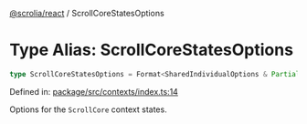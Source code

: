 [@scrolia/react](../README.md) / ScrollCoreStatesOptions

# Type Alias: ScrollCoreStatesOptions

```ts
type ScrollCoreStatesOptions = Format<SharedIndividualOptions & Partial<IndividualOptionsBase>>;
```

Defined in: [package/src/contexts/index.ts:14](https://github.com/scrolia/react/blob/f82d22480164148d1894602bc5a018480f1727a2/package/src/contexts/index.ts#L14)

Options for the `ScrollCore` context states.

